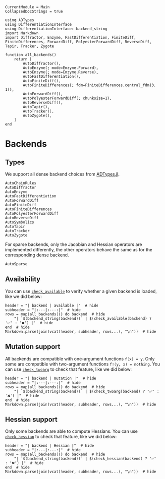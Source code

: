 ```@meta
CurrentModule = Main
CollapsedDocStrings = true
```

```@setup backends
using ADTypes
using DifferentiationInterface
using DifferentiationInterface: backend_string
import Markdown
import Diffractor, Enzyme, FastDifferentiation, FiniteDiff, FiniteDifferences, ForwardDiff, PolyesterForwardDiff, ReverseDiff, Tapir, Tracker, Zygote

function all_backends()
    return [
        AutoDiffractor(),
        AutoEnzyme(; mode=Enzyme.Forward),
        AutoEnzyme(; mode=Enzyme.Reverse),
        AutoFastDifferentiation(),
        AutoFiniteDiff(),
        AutoFiniteDifferences(; fdm=FiniteDifferences.central_fdm(3, 1)),
        AutoForwardDiff(),
        AutoPolyesterForwardDiff(; chunksize=1),
        AutoReverseDiff(),
        AutoTapir(),
        AutoTracker(),
        AutoZygote(),
    ]
end
```

# Backends

## Types

We support all dense backend choices from [ADTypes.jl](https://github.com/SciML/ADTypes.jl).

```@docs
AutoChainRules
AutoDiffractor
AutoEnzyme
AutoFastDifferentiation
AutoForwardDiff
AutoFiniteDiff
AutoFiniteDifferences
AutoPolyesterForwardDiff
AutoReverseDiff
AutoSymbolics
AutoTapir
AutoTracker
AutoZygote
```

For sparse backends, only the Jacobian and Hessian operators are implemented differently, the other operators behave the same as for the corresponding dense backend.

```@docs
AutoSparse
```

## Availability

You can use [`check_available`](@ref) to verify whether a given backend is loaded, like we did below:

```@example backends
header = "| backend | available |"  # hide
subheader = "|:---|:---:|"  # hide
rows = map(all_backends()) do backend  # hide
    "| `$(backend_string(backend))` | $(check_available(backend) ? '✅' : '❌') |"  # hide
end  # hide
Markdown.parse(join(vcat(header, subheader, rows...), "\n"))  # hide
```

## Mutation support

All backends are compatible with one-argument functions `f(x) = y`.
Only some are compatible with two-argument functions `f!(y, x) = nothing`.
You can use [`check_twoarg`](@ref) to check that feature, like we did below:

```@example backends
header = "| backend | mutation |"  # hide
subheader = "|:---|:---:|"  # hide
rows = map(all_backends()) do backend  # hide
    "| `$(backend_string(backend))` | $(check_twoarg(backend) ? '✅' : '❌') |"  # hide
end  # hide
Markdown.parse(join(vcat(header, subheader, rows...), "\n"))  # hide
```

## Hessian support

Only some backends are able to compute Hessians.
You can use [`check_hessian`](@ref) to check that feature, like we did below:

```@example backends
header = "| backend | Hessian |"  # hide
subheader = "|:---|:---:|"  # hide
rows = map(all_backends()) do backend  # hide
    "| `$(backend_string(backend))` | $(check_hessian(backend) ? '✅' : '❌') |"  # hide
end  # hide
Markdown.parse(join(vcat(header, subheader, rows...), "\n"))  # hide
```
